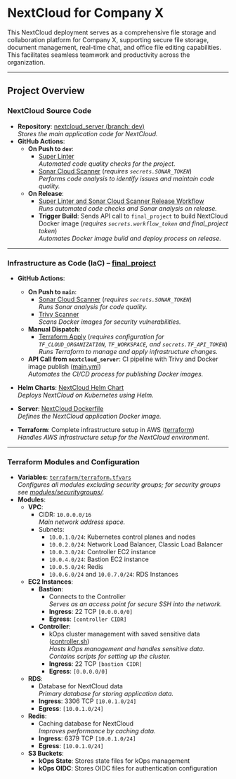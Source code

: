 # NextCloud for Company X

This NextCloud deployment serves as a comprehensive file storage and collaboration platform for Company X, supporting secure file storage, document management, real-time chat, and office file editing capabilities. This facilitates seamless teamwork and productivity across the organization.

---

## Project Overview

### NextCloud Source Code
- **Repository**: [nextcloud_server (branch: dev)](https://github.com/LT-Linas35/nextcloud_server)  
  _Stores the main application code for NextCloud._
- **GitHub Actions**:
  - **On Push to `dev`**:
    - [Super Linter](https://github.com/LT-Linas35/nextcloud_server/.github/workflows/super-linter.yml)  
      _Automated code quality checks for the project._
    - [Sonar Cloud Scanner](https://github.com/LT-Linas35/nextcloud_server/.github/workflows/Sonar-Cloud-Scanner.yml) (_requires `secrets.SONAR_TOKEN`_)  
      _Performs code analysis to identify issues and maintain code quality._
  - **On Release**:
    - [Super Linter and Sonar Cloud Scanner Release Workflow](https://github.com/LT-Linas35/nextcloud_server/Super-Linter-and-Sonar-Cloud-Scanner-Release.yaml)  
      _Runs automated code checks and Sonar analysis on release._
    - **Trigger Build**: Sends API call to `final_project` to build NextCloud Docker image (_requires `secrets.workflow_token` and final_project token_)  
      _Automates Docker image build and deploy process on release._

---

### Infrastructure as Code (IaC) – [final_project](https://github.com/LT-Linas35/final_project)

- **GitHub Actions**:
  - **On Push to `main`**:
    - [Sonar Cloud Scanner](.github/workflows/sonar-cloud.yml) (_requires `secrets.SONAR_TOKEN`_)  
      _Runs Sonar analysis for code quality._
    - [Trivy Scanner](.github/workflows/trivy.yml)  
      _Scans Docker images for security vulnerabilities._
  - **Manual Dispatch**:
    - [Terraform Apply](.github/workflows/terraform-apply.yml) (_requires configuration for `TF_CLOUD_ORGANIZATION`, `TF_WORKSPACE`, and `secrets.TF_API_TOKEN`_)  
      _Runs Terraform to manage and apply infrastructure changes._
  - **API Call from `nextcloud_server`**: CI pipeline with Trivy and Docker image publish ([main.yml](.github/workflows/main.yml))  
    _Automates the CI/CD process for publishing Docker images._

- **Helm Charts**: [NextCloud Helm Chart](helm-charts/nextcloud-chart)  
  _Deploys NextCloud on Kubernetes using Helm._
- **Server**: [NextCloud Dockerfile](server/Dockerfile)  
  _Defines the NextCloud application Docker image._
- **Terraform**: Complete infrastructure setup in AWS ([terraform](terraform/))  
  _Handles AWS infrastructure setup for the NextCloud environment._

---

### Terraform Modules and Configuration

- **Variables**: [`terraform/terraform.tfvars`](terraform/terraform.tfvars)  
  _Configures all modules excluding security groups; for security groups see [modules/securitygroups/](modules/securitygroups/)._
- **Modules**:
  - **VPC**:
    - CIDR: `10.0.0.0/16`  
      _Main network address space._
    - Subnets:
      - `10.0.1.0/24`: Kubernetes control planes and nodes
      - `10.0.2.0/24`: Network Load Balancer, Classic Load Balancer
      - `10.0.3.0/24`: Controller EC2 instance
      - `10.0.4.0/24`: Bastion EC2 instance
      - `10.0.5.0/24`: Redis
      - `10.0.6.0/24` and `10.0.7.0/24`: RDS Instances
  - **EC2 Instances**:
    - **Bastion**:
      - Connects to the Controller  
        _Serves as an access point for secure SSH into the network._
      - **Ingress**: 22 TCP `[0.0.0.0/0]`
      - **Egress**: `[controller CIDR]`
    - **Controller**:
      - kOps cluster management with saved sensitive data ([controller.sh](terraform/scripts/controller.sh))  
        _Hosts kOps management and handles sensitive data. Contains scripts for setting up the cluster._
      - **Ingress**: 22 TCP `[bastion CIDR]`
      - **Egress**: `[0.0.0.0/0]`
  - **RDS**:
    - Database for NextCloud data  
      _Primary database for storing application data._
    - **Ingress**: 3306 TCP `[10.0.1.0/24]`
    - **Egress**: `[10.0.1.0/24]`
  - **Redis**:
    - Caching database for NextCloud  
      _Improves performance by caching data._
    - **Ingress**: 6379 TCP `[10.0.1.0/24]`
    - **Egress**: `[10.0.1.0/24]`
  - **S3 Buckets**:
    - **kOps State**: Stores state files for kOps management
    - **kOps OIDC**: Stores OIDC files for authentication configuration


